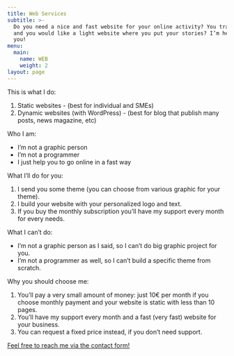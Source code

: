 ```yaml
---
title: Web Services
subtitle: >-
  Do you need a nice and fast website for your online activity? You travel a lot
  and you would like a light website where you put your stories? I’m here for
  you!
menu:
  main:
    name: WEB
    weight: 2
layout: page
---
```

This is what I do:

1. Static websites - (best for individual and SMEs)
2. Dynamic websites (with WordPress) - (best for blog that publish many posts, news magazine, etc)

Who I am:

* I’m not a graphic person
* I’m not a programmer
* I just help you to go online in a fast way

What I’ll do for you:

1. I send you some theme (you can choose from various graphic for your theme).
2. I build your website with your personalized logo and text.
3. If you buy the monthly subscription you’ll have my support every month for every needs.

What I can’t do:

* I’m not a graphic person as I said, so I can’t do big graphic project for you.
* I’m not a programmer as well, so I can’t build a specific theme from scratch.

Why you should choose me:

1. You’ll pay a very small amount of money: just 10€ per month if you choose monthly payment and your website is static with less than 10 pages.
2. You’ll have my support every month and a fast (very fast) website for your business.
3. You can request a fixed price instead, if you don’t need support.

[Feel free to reach me via the contact form!](https://franzpisto.netlify.com/contact/)
